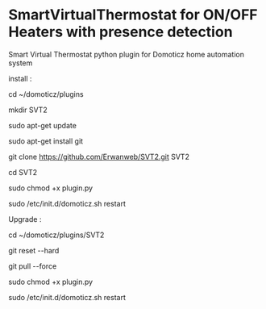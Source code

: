 # SmartVirtualThermostat for ON/OFF Heaters with presence detection
Smart Virtual Thermostat python plugin for Domoticz home automation system

install :

cd ~/domoticz/plugins 

mkdir SVT2

sudo apt-get update

sudo apt-get install git

git clone https://github.com/Erwanweb/SVT2.git SVT2

cd SVT2

sudo chmod +x plugin.py

sudo /etc/init.d/domoticz.sh restart

Upgrade :

cd ~/domoticz/plugins/SVT2

git reset --hard

git pull --force

sudo chmod +x plugin.py

sudo /etc/init.d/domoticz.sh restart
